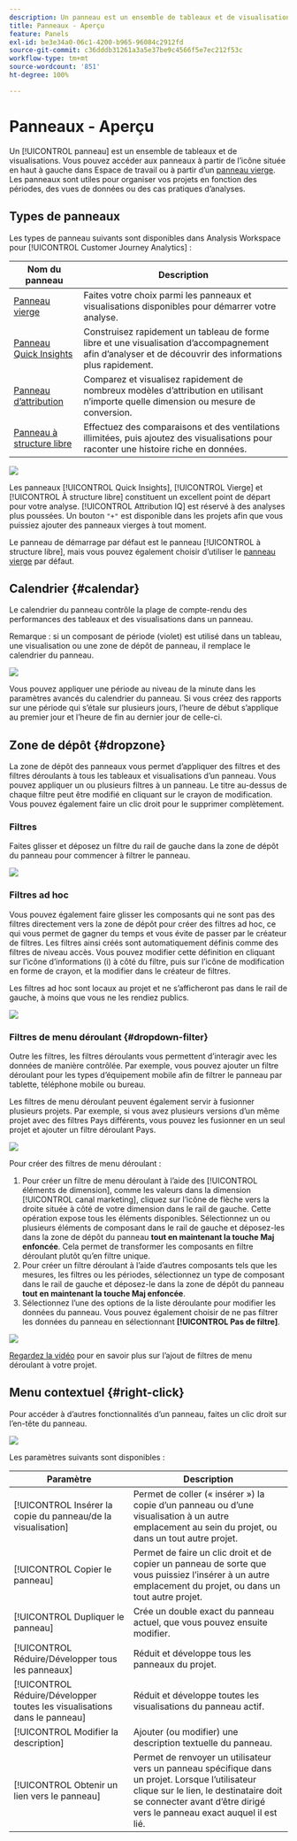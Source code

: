 ```yaml
---
description: Un panneau est un ensemble de tableaux et de visualisations
title: Panneaux - Aperçu
feature: Panels
exl-id: be3e34a0-06c1-4200-b965-96084c2912fd
source-git-commit: c36dddb31261a3a5e37be9c4566f5e7ec212f53c
workflow-type: tm+mt
source-wordcount: '851'
ht-degree: 100%

---
```


# Panneaux - Aperçu

Un [!UICONTROL panneau] est un ensemble de tableaux et de visualisations. Vous pouvez accéder aux panneaux à partir de l’icône située en haut à gauche dans Espace de travail ou à partir d’un [panneau vierge](/help/analysis-workspace/c-panels/blank-panel.md). Les panneaux sont utiles pour organiser vos projets en fonction des périodes, des vues de données ou des cas pratiques dʼanalyses.

## Types de panneaux

Les types de panneau suivants sont disponibles dans Analysis Workspace pour [!UICONTROL Customer Journey Analytics] :

| Nom du panneau | Description |
| --- | --- |
| [Panneau vierge](/help/analysis-workspace/c-panels/blank-panel.md) | Faites votre choix parmi les panneaux et visualisations disponibles pour démarrer votre analyse. |
| [Panneau Quick Insights](quickinsight.md) | Construisez rapidement un tableau de forme libre et une visualisation d’accompagnement afin d’analyser et de découvrir des informations plus rapidement. |
| [Panneau d’attribution](attribution.md) | Comparez et visualisez rapidement de nombreux modèles d’attribution en utilisant n’importe quelle dimension ou mesure de conversion. |
| [Panneau à structure libre](freeform-panel.md) | Effectuez des comparaisons et des ventilations illimitées, puis ajoutez des visualisations pour raconter une histoire riche en données. |

![](assets/panel-overview.png)

Les panneaux [!UICONTROL Quick Insights], [!UICONTROL Vierge] et [!UICONTROL À structure libre] constituent un excellent point de départ pour votre analyse. [!UICONTROL Attribution IQ] est réservé à des analyses plus poussées. Un bouton `"+"` est disponible dans les projets afin que vous puissiez ajouter des panneaux vierges à tout moment.

Le panneau de démarrage par défaut est le panneau [!UICONTROL à structure libre], mais vous pouvez également choisir d’utiliser le [panneau vierge](/help/analysis-workspace/c-panels/blank-panel.md) par défaut.

## Calendrier {#calendar}

Le calendrier du panneau contrôle la plage de compte-rendu des performances des tableaux et des visualisations dans un panneau.

Remarque : si un composant de période (violet) est utilisé dans un tableau, une visualisation ou une zone de dépôt de panneau, il remplace le calendrier du panneau.

![](assets/panel-calendar.png)

Vous pouvez appliquer une période au niveau de la minute dans les paramètres avancés du calendrier du panneau. Si vous créez des rapports sur une période qui sʼétale sur plusieurs jours, lʼheure de début sʼapplique au premier jour et lʼheure de fin au dernier jour de celle-ci.

## Zone de dépôt {#dropzone}

La zone de dépôt des panneaux vous permet dʼappliquer des filtres et des filtres déroulants à tous les tableaux et visualisations dʼun panneau. Vous pouvez appliquer un ou plusieurs filtres à un panneau. Le titre au-dessus de chaque filtre peut être modifié en cliquant sur le crayon de modification. Vous pouvez également faire un clic droit pour le supprimer complètement.

### Filtres

Faites glisser et déposez un filtre du rail de gauche dans la zone de dépôt du panneau pour commencer à filtrer le panneau.

![](assets/segment-filter.png)

### Filtres ad hoc

Vous pouvez également faire glisser les composants qui ne sont pas des filtres directement vers la zone de dépôt pour créer des filtres ad hoc, ce qui vous permet de gagner du temps et vous évite de passer par le créateur de filtres. Les filtres ainsi créés sont automatiquement définis comme des filtres de niveau accès. Vous pouvez modifier cette définition en cliquant sur lʼicône dʼinformations (i) à côté du filtre, puis sur lʼicône de modification en forme de crayon, et la modifier dans le créateur de filtres.

Les filtres ad hoc sont locaux au projet et ne sʼafficheront pas dans le rail de gauche, à moins que vous ne les rendiez publics.

![](assets/adhoc-segment-filter.png)

### Filtres de menu déroulant {#dropdown-filter}

Outre les filtres, les filtres déroulants vous permettent dʼinteragir avec les données de manière contrôlée. Par exemple, vous pouvez ajouter un filtre déroulant pour les types dʼéquipement mobile afin de filtrer le panneau par tablette, téléphone mobile ou bureau.

Les filtres de menu déroulant peuvent également servir à fusionner plusieurs projets. Par exemple, si vous avez plusieurs versions dʼun même projet avec des filtres Pays différents, vous pouvez les fusionner en un seul projet et ajouter un filtre déroulant Pays.

![](assets/dropdown-filter-intro.png)

Pour créer des filtres de menu déroulant :

1. Pour créer un filtre de menu déroulant à l’aide des [!UICONTROL éléments de dimension], comme les valeurs dans la dimension [!UICONTROL canal marketing], cliquez sur l’icône de flèche vers la droite située à côté de votre dimension dans le rail de gauche. Cette opération expose tous les éléments disponibles. Sélectionnez un ou plusieurs éléments de composant dans le rail de gauche et déposez-les dans la zone de dépôt du panneau **tout en maintenant la touche Maj enfoncée**. Cela permet de transformer les composants en filtre déroulant plutôt quʼen filtre unique.
1. Pour créer un filtre déroulant à lʼaide dʼautres composants tels que les mesures, les filtres ou les périodes, sélectionnez un type de composant dans le rail de gauche et déposez-le dans la zone de dépôt du panneau **tout en maintenant la touche Maj enfoncée**.
1. Sélectionnez l’une des options de la liste déroulante pour modifier les données du panneau. Vous pouvez également choisir de ne pas filtrer les données du panneau en sélectionnant **[!UICONTROL Pas de filtre]**.

![](assets/create-dropdown.png)

[Regardez la vidéo](https://experienceleague.adobe.com/docs/analytics-learn/tutorials/analysis-workspace/using-panels/using-panels-to-organize-your-analysis-workspace-projects.html?lang=fr) pour en savoir plus sur l’ajout de filtres de menu déroulant à votre projet.

## Menu contextuel {#right-click}

Pour accéder à d’autres fonctionnalités d’un panneau, faites un clic droit sur l’en-tête du panneau.

![](assets/right-click-menu.png)

Les paramètres suivants sont disponibles :

| Paramètre | Description |
| --- | --- |
| [!UICONTROL Insérer la copie du panneau/de la visualisation] | Permet de coller (« insérer ») la copie d’un panneau ou d’une visualisation à un autre emplacement au sein du projet, ou dans un tout autre projet. |
| [!UICONTROL Copier le panneau] | Permet de faire un clic droit et de copier un panneau de sorte que vous puissiez l’insérer à un autre emplacement du projet, ou dans un tout autre projet. |
| [!UICONTROL Dupliquer le panneau] | Crée un double exact du panneau actuel, que vous pouvez ensuite modifier. |
| [!UICONTROL Réduire/Développer tous les panneaux] | Réduit et développe tous les panneaux du projet. |
| [!UICONTROL Réduire/Développer toutes les visualisations dans le panneau] | Réduit et développe toutes les visualisations du panneau actif. |
| [!UICONTROL Modifier la description] | Ajouter (ou modifier) une description textuelle du panneau. |
| [!UICONTROL Obtenir un lien vers le panneau] | Permet de renvoyer un utilisateur vers un panneau spécifique dans un projet. Lorsque l’utilisateur clique sur le lien, le destinataire doit se connecter avant d’être dirigé vers le panneau exact auquel il est lié. |
